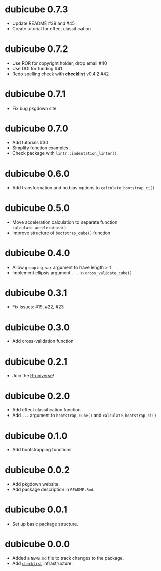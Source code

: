 # dubicube 0.7.3

* Update README #39 and #45
* Create tutorial for effect classification

# dubicube 0.7.2

* Use ROR for copyright holder, drop email #40
* Use DOI for funding #41
* Redo spelling check with **checklist** v0.4.2 #42

# dubicube 0.7.1

* Fix bug pkgdown site

# dubicube 0.7.0

* Add tutorials #30
* Simplify function examples
* Check package with `lintr::indentation_linter()`

# dubicube 0.6.0

* Add transformation and no bias options to `calculate_bootstrap_ci()`

# dubicube 0.5.0

* Move acceleration calculation to separate function `calculate_acceleration()`
* Improve structure of `bootstrap_cube()` function

# dubicube 0.4.0

* Allow `grouping_var` argument to have length > 1
* Implement ellipsis argument `...` in `cross_validate_cube()`

# dubicube 0.3.1

* Fix issues: #19, #22, #23

# dubicube 0.3.0

* Add cross-validation function

# dubicube 0.2.1

* Join the [R-universe](https://b-cubed-eu.r-universe.dev/)!

# dubicube 0.2.0

* Add effect classification function
* Add `...` argument to `bootstrap_cube()` and `calculate_bootstrap_ci()`

# dubicube 0.1.0

* Add bootstrapping functions

# dubicube 0.0.2

* Add pkgdown website.
* Add package description in `README.Rmd`.

# dubicube 0.0.1

* Set up basic package structure.

# dubicube 0.0.0

* Added a `NEWS.md` file to track changes to the package.
* Add [`checklist`](https://inbo.github.io/checklist/) infrastructure.
